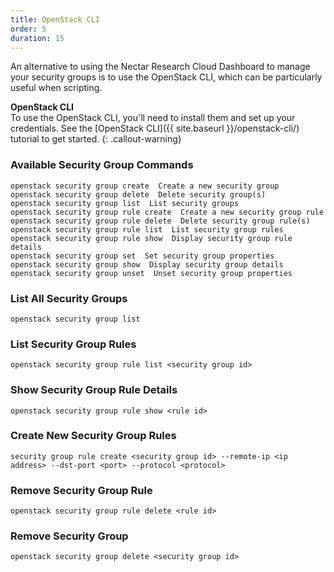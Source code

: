 ```yaml
---
title: OpenStack CLI
order: 5
duration: 15
---
```


An alternative to using the Nectar Research Cloud Dashboard to manage your security groups is to use the OpenStack CLI, which can be particularly useful when scripting.

**OpenStack CLI**  
To use the OpenStack CLI, you'll need to install them and set up your credentials. See the [OpenStack CLI]({{ site.baseurl }}/openstack-cli/) tutorial to get started.
{: .callout-warning}

### Available Security Group Commands

```
openstack security group create  Create a new security group
openstack security group delete  Delete security group(s)
openstack security group list  List security groups
openstack security group rule create  Create a new security group rule
openstack security group rule delete  Delete security group rule(s)
openstack security group rule list  List security group rules
openstack security group rule show  Display security group rule details
openstack security group set  Set security group properties
openstack security group show  Display security group details
openstack security group unset  Unset security group properties
```

### List All Security Groups

```
openstack security group list
```

### List Security Group Rules

```
openstack security group rule list <security group id>
```

### Show Security Group Rule Details

```
openstack security group rule show <rule id>
```

### Create New Security Group Rules

```
security group rule create <security group id> --remote-ip <ip address> --dst-port <port> --protocol <protocol>
```

### Remove Security Group Rule

```
openstack security group rule delete <rule id>
```

### Remove Security Group

```
openstack security group delete <security group id>
```
